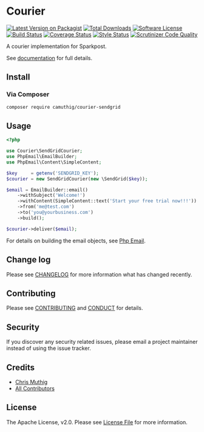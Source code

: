 # Courier

[![Latest Version on Packagist][ico-version]][link-packagist]
[![Total Downloads][ico-downloads]][link-downloads]
[![Software License][ico-license]](LICENSE)
[![Build Status][ico-travisci]][link-travisci]
[![Coverage Status][ico-codecov]][link-codecov]
[![Style Status][ico-styleci]][link-styleci]
[![Scrutinizer Code Quality][ico-scrutinizer]][link-scrutinizer]

A courier implementation for Sparkpost.

See [documentation](https://quartzy.github.io/courier/couriers/sendgrid/) for full details.

## Install

### Via Composer

```bash
composer require camuthig/courier-sendgrid
```

## Usage

```php
<?php

use Courier\SendGridCourier;
use PhpEmail\EmailBuilder;
use PhpEmail\Content\SimpleContent;

$key     = getenv('SENDGRID_KEY');
$courier = new SendGridCourier(new \SendGrid($key));

$email = EmailBuilder::email()
    ->withSubject('Welcome!')
    ->withContent(SimpleContent::text('Start your free trial now!!!'))
    ->from('me@test.com')
    ->to('you@yourbusiness.com')
    ->build();

$courier->deliver($email);
```

For details on building the email objects, see [Php Email](https://github.com/quartzy/php-email).

## Change log

Please see [CHANGELOG](CHANGELOG.md) for more information what has changed recently.

## Contributing

Please see [CONTRIBUTING](CONTRIBUTING.md) and [CONDUCT](CONDUCT.md) for details.

## Security

If you discover any security related issues, please email a project maintainer instead of using the issue tracker.

## Credits

- [Chris Muthig](https://github.com/camuthig)
- [All Contributors][link-contributors]


## License

The Apache License, v2.0. Please see [License File](LICENSE) for more information.

[ico-version]: https://img.shields.io/packagist/v/camuthig/courier-sendgrid.svg?style=flat-square
[ico-license]: https://img.shields.io/badge/license-Apache%202.0-brightgreen.svg?style=flat-square
[ico-travisci]: https://img.shields.io/travis/camuthig/courier-sendgrid.svg?style=flat-square
[ico-codecov]: https://img.shields.io/scrutinizer/coverage/g/camuthig/courier-sendgrid.svg?style=flat-square
[ico-styleci]: https://styleci.io/repos/projectid/shield
[ico-scrutinizer]: https://img.shields.io/scrutinizer/g/camuthig/courier-sendgrid.svg?style=flat-square
[ico-downloads]: https://img.shields.io/packagist/dt/camuthig/courier-sendgrid.svg?style=flat-square

[link-packagist]: https://packagist.org/packages/camuthig/courier-sendgrid
[link-travisci]: https://travis-ci.org/camuthig/courier-sendgrid
[link-codecov]: https://scrutinizer-ci.com/g/camuthig/courier-sendgrid
[link-styleci]: https://styleci.io/repos/projectid
[link-scrutinizer]: https://scrutinizer-ci.com/g/camuthig/courier-sendgrid
[link-downloads]: https://packagist.org/packages/camuthig/courier-sendgrid
[link-contributors]: ../../contributors
